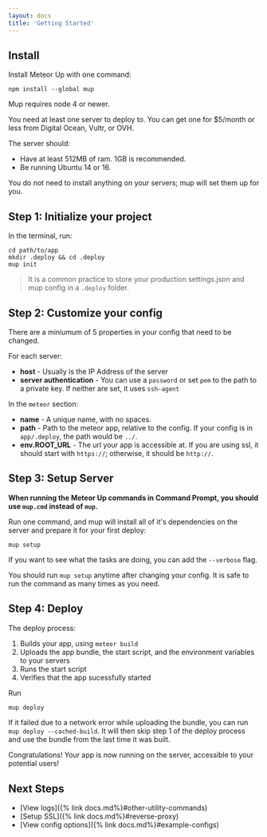 ```yaml
---
layout: docs
title: 'Getting Started'
---
```


## Install

Install Meteor Up with one command:

```
npm install --global mup
``` 

Mup requires node 4 or newer.

You need at least one server to deploy to. You can get one for $5/month or less from Digital Ocean, Vultr, or OVH.

The server should:
- Have at least 512MB of ram. 1GB is recommended.
- Be running Ubuntu 14 or 16.

You do not need to install anything on your servers; mup will set them up for you.

## Step 1: Initialize your project

In the terminal, run:
```
cd path/to/app
mkdir .deploy && cd .deploy
mup init
```

> It is a common practice to store your production settings.json and mup config in a `.deploy` folder.

## Step 2: Customize your config

There are a miniumum of 5 properties in your config that need to be changed.

For each server:
- __host__ - Usually is the IP Address of the server
- __server authentication__ - You can use a `password` or set `pem` to the path to a private key. If neither are set, it uses `ssh-agent`

In the `meteor` section:
- __name__ - A unique name, with no spaces.
- __path__ - Path to the meteor app, relative to the config. If your config is in `app/.deploy`, the path would be `../`.
- __env.ROOT_URL__ - The url your app is accessible at. If you are using ssl, it should start with `https://`; otherwise, it should be `http://`.

## Step 3: Setup Server
**When running the Meteor Up commands in Command Prompt, you should use `mup.cmd` instead of `mup`.**

Run one command, and mup will install all of it's dependencies on the server and prepare it for your first deploy:
```
mup setup
```

If you want to see what the tasks are doing, you can add the `--verbose` flag.

You should run `mup setup` anytime after changing your config. It is safe to run the command as many times as you need.

## Step 4: Deploy

The deploy process:

1. Builds your app, using `meteor build`
2. Uploads the app bundle, the start script, and the environment variables to your servers
3. Runs the start script
4. Verifies that the app sucessfully started

Run
```bash
mup deploy
```

If it failed due to a network error while uploading the bundle, you can run `mup deploy --cached-build`. It will then skip step 1 of the deploy process and use the bundle from the last time it was built.

Congratulations! Your app is now running on the server, accessible to your potential users!

## Next Steps

- [View logs]({% link docs.md%}#other-utility-commands)
- [Setup SSL]({% link docs.md%}#reverse-proxy)
- [View config options]({% link docs.md%}#example-configs)
